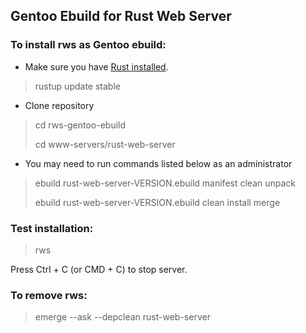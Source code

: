 ## Gentoo Ebuild for Rust Web Server

### To install rws as Gentoo ebuild:

- Make sure you have [Rust installed](https://www.rust-lang.org/tools/install).

> rustup update stable

- Clone repository

> cd rws-gentoo-ebuild
> 
> cd www-servers/rust-web-server

- You may need to run commands listed below as an administrator

> ebuild rust-web-server-VERSION.ebuild manifest clean unpack
>
> ebuild rust-web-server-VERSION.ebuild clean install merge

### Test installation:
> rws

Press Ctrl + C (or CMD + C) to stop server.

### To remove rws:
> emerge --ask --depclean rust-web-server
